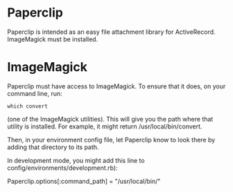 Paperclip
=========
Paperclip is intended as an easy file attachment library for ActiveRecord. ImageMagick must be installed.

ImageMagick
===========

Paperclip must have access to ImageMagick. To ensure that it does, on your command line, run:

```
which convert
```
 (one of the ImageMagick utilities). This will give you the path where that utility is installed. For example, it might return /usr/local/bin/convert.

Then, in your environment config file, let Paperclip know to look there by adding that directory to its path.

In development mode, you might add this line to config/environments/development.rb):

Paperclip.options[:command_path] = "/usr/local/bin/"
